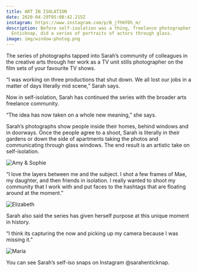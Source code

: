 ```yaml
---
title: ART IN ISOLATION
date: 2020-04-29T05:08:42.215Z
instagram: https://www.instagram.com/p/B_jfhKFDh_m/
description: Before self-isolation was a thing, freelance photographer Sarah
  Enticknap, did a series of portraits of actors through glass.
image: img/window-photog.png
---
```

The series of photographs tapped into Sarah’s community of colleagues in the creative arts through her work as a TV unit stills photographer on the film sets of your favourite TV shows.

“I was working on three productions that shut down. We all lost our jobs in a matter of days literally mid scene,” Sarah says.

Now in self-isolation, Sarah has continued the series with the broader arts freelance community.

“The idea has now taken on a whole new meaning,” she says.

Sarah’s photographs show people inside their homes, behind windows and in doorways. Once the people agree to a shoot, Sarah is literally in their gardens or down the side of apartments taking the photos and communicating through glass windows. The end result is an artistic take on self-isolation.

![Amy & Sophie](img/isolation_amy-sophie_07_04_20_0011-2.jpg)

“I love the layers between me and the subject. I shot a few frames of Mae, my daughter, and then friends in isolation. I really wanted to shoot my community that I work with and put faces to the hashtags that are floating around at the moment.”

![Elizabeth](img/isolation_elizabethwatson_0027.jpg)

Sarah also said the series has given herself purpose at this unique moment in history.

“I think its capturing the now and picking up my camera because I was missing it.”

![Maria](img/isolation_maria_p_15_04_20_0089.jpg)

You can see Sarah’s self-iso snaps on Instagram @sarahenticknap.